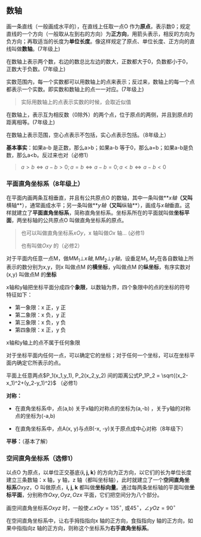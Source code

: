 ## 数轴

画一条直线（一般画成水平的），在直线上任取一点O 作为**原点**，表示数0；规定直线的一个方向（一般取从左到右的方向）为**正方向**，用箭头表示，相反的方向为负方向；再取适当的长度为**单位长度**。像这样规定了原点、单位长度、正方向的直线叫做**数轴**。(7年级上)



在数轴上表示两个数，右边的数总比左边的数大，正数都大于0，负数都小于0，正数大于负数。(7年级上)

实数范围内，每一个实数都可以用数轴上的点来表示；反过来，数轴上的每一个点都表示一个实数。即实数和数轴上的点一一对应。(7年级上)

> 实际用数轴上的点表示实数的时候，会取近似值

在数轴上，表示互为相反数（0除外）的两个点，位于原点的两侧，并且到原点的距离相等。(7年级上)

在数轴上表示范围，空心点表示不包括，实心点表示包括。（8年级上）

**基本事实**：如果a-b 是正数，那么a>b；如果a-b 等于0，那么a=b；如果a-b是负数，那么a<b。反过来也对（必修1）

> $a>b\Leftrightarrow a-b>0; a=b\Leftrightarrow a-b=0;a<b\Leftrightarrow a-b<0$  

### 平面直角坐标系（8年级上）

在平面内画两条互相垂直，并且有公共原点O 的数轴，其中一条叫做**$x轴$**（又叫**横轴**），通常画成水平；另一条叫做**$y轴$**（又叫**纵轴**），画成与$x轴$垂直。这样就建立了**平面直角坐标系**，简称直角坐标系。坐标系所在的平面就叫做**坐标平面**，两坐标轴的公共原点O 叫做直角坐标系的原点。

> 也可以叫做直角坐标系$xOy$，x 轴叫做$Ox$ 轴... (必修1)
>
> 也有叫做$Oxy$ 的（必修2）

对于平面内任意一点M，做$MM_1\bot x轴,MM_2\bot y轴$，设垂足$M_1,M_2$在各自数轴上所表示的数分别为x,y，则x 叫做点M 的**横坐标**，y叫做点M 的**纵坐标**，有序实数对(x,y) 叫做点M 的**坐标**



x轴和y轴把坐标平面分成四个**象限**，以数轴为界，四个象限中的点的坐标的符号特征如下：

- 第一象限：x 正，y 正
- 第二象限：x 负，y 正
- 第三象限：x 负，y 负
- 第四象限：x 正，y 负

x轴和y轴上的点不属于任何象限



对于坐标平面内任何一点，可以确定它的坐标；对于任何一个坐标，可以在坐标平面内确定它所表示的点。

平面上任意两点$P_1(x_1,y_1), P_2(x_2,y_2) 间的距离公式P_1P_2 = \sqrt{(x_2-x_1)^2+(y_2-y_1)^2}$ （必修1）



**对称：**

- 在直角坐标系中，点(a,b) 关于x轴的对称点的坐标为(a,-b) ，关于y轴的对称点的坐标为(-a,b)  

- 在直角坐标系中，点A(x, y)与点B(-x, -y)关于原点成中心对称（8年级下）

**平移：**（基本了解）



### 空间直角坐标系（选修1）

以点O 为原点，以单位正交基底{**i, j, k**} 的方向为正方向，以它们的长为单位长度建立三条数轴：x 轴，y 轴，z 轴（都叫坐标轴），此时就建立了一个**空间直角坐标系**$Oxyz$，O 叫做原点，**i, j, k** 都叫做**坐标向量**。通过每两条坐标轴的平面叫做**坐标平面**，分别称作$Oxy, Oyz, Ozx$ 平面，它们把空间分为八个部分。

画空间直角坐标系$Oxyz$ 时，一般使$\angle xOy=135^\circ$, 或$45^\circ，\angle yOz=90^\circ$  

在空间直角坐标系中，让右手拇指指向x 轴的正方向，食指指向y 轴的正方向，如果中指指向z 轴的正方向，则称这个坐标系为**右手直角坐标系**。

